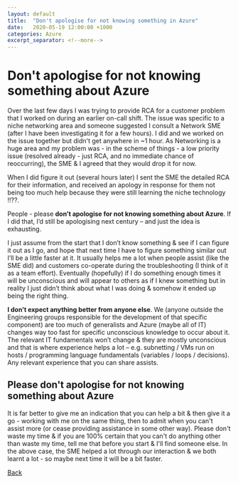 ```yaml
---
layout: default
title:  "Don't apologise for not knowing something in Azure"
date:   2020-05-19 12:00:00 +1000
categories: Azure
excerpt_separator: <!--more-->
---
```

# Don't apologise for not knowing something about Azure

Over the last few days I was trying to provide RCA for a customer problem that I worked on during an earlier on-call shift. The issue was specific to a niche networking area and someone suggested I consult a Network SME (after I have been investigating it for a few hours). I did and we worked on the issue together but didn't get anywhere in ~1 hour. As Networking is a huge area and my problem was - in the scheme of things - a low priority issue (resolved already - just RCA, and no immediate chance of reoccurring), the SME & I agreed that they would drop it for now.

When I did figure it out (several hours later) I sent the SME the detailed RCA for their information, and received an apology in response for them not being too much help because they were still learning the niche technology !!??.

People - please **don’t apologise for not knowing something about Azure**. If I did that, I’d still be apologising next century – and just the idea is exhausting.

I just assume from the start that I don’t know something & see if I can figure it out as I go, and hope that next time I have to figure something similar out I’ll be a little faster at it. It usually helps me a lot when people assist (like the SME did) and customers co-operate during the troubleshooting (I think of it as a team effort). Eventually (hopefully) if I do something enough times it will be unconscious and will appear to others as if I knew something but in reality I just didn’t think about what I was doing & somehow it ended up being the right thing.

**I don’t expect anything better from anyone else**. We (anyone outside the Engineering groups responsible for the development of that specific component) are too much of generalists and Azure (maybe all of IT) changes way too fast for specific unconscious knowledge to occur about it. The relevant IT fundamentals won’t change & they are mostly unconscious and that is where experience helps a lot – e.g. subnetting / VMs run on hosts / programming language fundamentals (variables / loops / decisions). Any relevant experience that you can share assists.

## Please don't apologise for not knowing something about Azure

It is far better to give me an indication that you can help a bit & then give it a go - working with me on the same thing, then to admit when you can't assist more (or cease providing assistance in some other way). Please don't waste my time & if you are 100% certain that you can't do anything other than waste my time, tell me that before you start & I'll find someone else. In the above case, the SME helped a lot through our interaction & we both learnt a lot - so maybe next time it will be a bit faster.

[Back](./index.md)